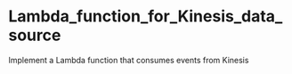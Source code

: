 # Lambda_function_for_Kinesis_data_source
Implement a Lambda function that consumes events from Kinesis
